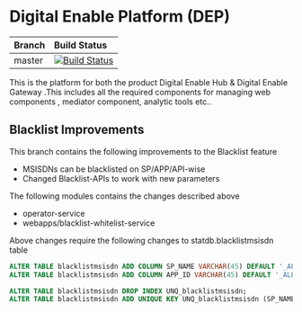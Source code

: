 # Digital Enable Platform (DEP)



| Branch | Build Status |
| :------------ |:-------------
| master | [![Build Status](http://ci.wso2telco.com/job/component-dep/badge/icon)](http://ci.wso2telco.com/job/component-dep/)


This is the platform for both the product Digital Enable Hub &  Digital Enable Gateway .This includes all the required components for managing web components , mediator component, analytic tools etc..

## Blacklist Improvements

This branch contains the following improvements to the Blacklist feature
* MSISDNs can be blacklisted on SP/APP/API-wise
* Changed Blacklist-APIs to work with new parameters

The following modules contains the changes described above
* operator-service
* webapps/blacklist-whitelist-service

Above changes require the following changes to statdb.blacklistmsisdn table
```sql
ALTER TABLE blacklistmsisdn ADD COLUMN SP_NAME VARCHAR(45) DEFAULT '_ALL_';
ALTER TABLE blacklistmsisdn ADD COLUMN APP_ID VARCHAR(45) DEFAULT '_ALL_';

ALTER TABLE blacklistmsisdn DROP INDEX UNQ_blacklistmsisdn;
ALTER TABLE blacklistmsisdn ADD UNIQUE KEY UNQ_blacklistmsisdn (SP_NAME, APP_ID, API_ID, MSISDN);
```
